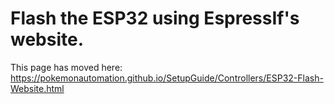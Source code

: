 # Flash the ESP32 using EspressIf's website.

This page has moved here: https://pokemonautomation.github.io/SetupGuide/Controllers/ESP32-Flash-Website.html

